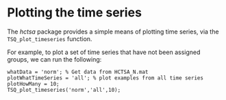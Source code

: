 # Plotting the time series

The *hctsa* package provides a simple means of plotting time series, via the `TSQ_plot_timeseries` function.

For example, to plot a set of time series that have not been assigned groups, we can run the following:

    whatData = 'norm'; % Get data from HCTSA_N.mat
    plotWhatTimeSeries = 'all'; % plot examples from all time series
    plotHowMany = 10;
    TSQ_plot_timeseries('norm','all',10);